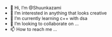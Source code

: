 - 👋 Hi, I’m @Shuunkazami
- 👀 I’m interested in anything that looks creative
- 🌱 I’m currently learning c++ with dsa
- 💞️ I’m looking to collaborate on ...
- 📫 How to reach me ...

<!---
Shuunkazami/Shuunkazami is a ✨ special ✨ repository because its `README.md` (this file) appears on your GitHub profile.
You can click the Preview link to take a look at your changes.
--->
